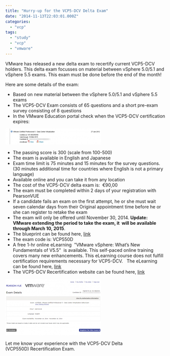 ```yaml
---
title: "Hurry-up for the VCP5-DCV Delta Exam"
date: "2014-11-13T22:03:01.000Z"
categories: 
  - "vcp"
tags: 
  - "study"
  - "vcp"
  - "vmware"
---
```


VMware has released a new delta exam to recertify current VCP5-DCV holders. This delta exam focusses on material between vSphere 5.0/5.1 and vSphere 5.5 exams. This exam must be done before the end of the month!

Here are some details of the exam:

- Based on new material between the vSphere 5.0/5.1 and vSphere 5.5 exams
- The VCP5-DCV Exam consists of 65 questions and a short pre-exam survey consisting of 8 questions
- In the VMware Education portal check when the VCP5-DCV certification expires:

[![vcp](images/vcp-300x49.png)](https://www.ivobeerens.nl/wp-content/uploads/2014/11/vcp.png)

- The passing score is 300 (scale from 100-500)
- The exam is available in English and Japanese
- Exam time limit is 75 minutes and 15 minutes for the survey questions. (30 minutes additional time for countries where English is not a primary language)
- Available online and you can take it from any location
- The cost of the VCP5-DCV delta exam is:  €90,00
- The exam must be completed within 2 days of your registration with PearsonVUE
- If a candidate fails an exam on the first attempt, he or she must wait seven calendar days from their Original appointment time before he or she can register to retake the exam
- The exam will only be offered until November 30, 2014. **Update: VMware extending the period to take the exam, it  will be available through March 10, 2015**.
- The blueprint can be found here, [link](https://mylearn.vmware.com/lcms/web/portals/certification/VCP_Blueprints/VCP550D-Exam-Blueprint-v1_1.pdf)
- The exam code is: VCP550D
- A free 1-hr online eLearning  "VMware vSphere: What’s New Fundamentals of V5.5"  is available. This self-paced online training covers many new enhancements. This eLearning course does not fulfill certification requirements necessary for VCP5-DCV.   The eLearning can be found here, [link](https://mylearn.vmware.com/mgrreg/courses.cfm?ui=www_edu&a=one&id_subject=51301)
- The VCP5-DCV Recertification website can be found here, [link](https://mylearn.vmware.com/mgrReg/plan.cfm?plan=51919&ui=www_cert)

[![vcp1](images/vcp1-300x176.png)](https://www.ivobeerens.nl/wp-content/uploads/2014/11/vcp1.png)

Let me know your experience with the VCP5-DCV Delta (VCP550D) Recertification Exam.
